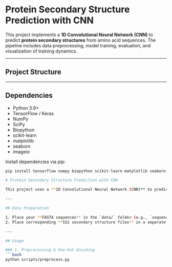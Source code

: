 # Protein Secondary Structure Prediction with CNN

This project implements a **1D Convolutional Neural Network (CNN)** to predict **protein secondary structures** from amino acid sequences. The pipeline includes data preprocessing, model training, evaluation, and visualization of training dynamics.

---

## Project Structure

---

## Dependencies

- Python 3.9+
- TensorFlow / Keras
- NumPy
- SciPy
- Biopython
- scikit-learn
- matplotlib
- seaborn
- imageio

Install dependencies via pip:

```bash
pip install tensorflow numpy biopython scikit-learn matplotlib seaborn imageio

# Protein Secondary Structure Prediction with CNN

This project uses a **1D Convolutional Neural Network (CNN)** to predict protein secondary structures from amino acid sequences. It includes preprocessing, model training, evaluation, and visualization of Conv1D weight evolution.

---

## Data Preparation

1. Place your **FASTA sequences** in the `data/` folder (e.g., `sequence.fasta`).  
2. Place corresponding **SS2 secondary structure files** in a separate folder (e.g., `data/ss2/`), with filenames matching sequence IDs in the FASTA file.

---

## Usage

### 1. Preprocessing & One-hot Encoding
```bash
python scripts/preprocess.py

